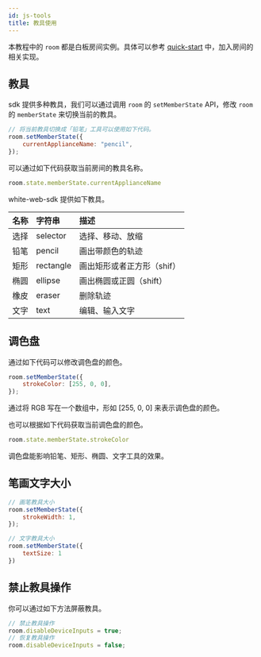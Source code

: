 ```yaml
---
id: js-tools
title: 教具使用
---
```


本教程中的 `room` 都是白板房间实例。具体可以参考 [quick-start](/docs/js/quick-start/js-declare) 中，加入房间的相关实现。

## 教具

sdk 提供多种教具，我们可以通过调用 `room` 的 `setMemberState` API，修改 `room` 的 `memberState` 来切换当前的教具。

```javascript
// 将当前教具切换成「铅笔」工具可以使用如下代码。
room.setMemberState({
    currentApplianceName: "pencil",
});
```

可以通过如下代码获取当前房间的教具名称。

```javascript
room.state.memberState.currentApplianceName
```

white-web-sdk 提供如下教具。

| 名称 | 字符串 | 描述 |
| :--- | :--- | :--- |
| 选择 | selector | 选择、移动、放缩 |
| 铅笔 | pencil | 画出带颜色的轨迹 |
| 矩形 | rectangle | 画出矩形或者正方形（shif） |
| 椭圆 | ellipse | 画出椭圆或正圆（shift） |
| 橡皮 | eraser | 删除轨迹 |
| 文字 | text | 编辑、输入文字 |

## 调色盘

通过如下代码可以修改调色盘的颜色。

```javascript
room.setMemberState({
    strokeColor: [255, 0, 0],
});
```

通过将 RGB 写在一个数组中，形如 [255, 0, 0] 来表示调色盘的颜色。

也可以根据如下代码获取当前调色盘的颜色。

```javascript
room.state.memberState.strokeColor
```

调色盘能影响铅笔、矩形、椭圆、文字工具的效果。

## 笔画文字大小

```javascript
// 画笔教具大小
room.setMemberState({
    strokeWidth: 1,
});

// 文字教具大小
room.setMemberState({
    textSize: 1
})
```

## 禁止教具操作<span id="disableDeviceInputs">

你可以通过如下方法屏蔽教具。

```javascript
// 禁止教具操作
room.disableDeviceInputs = true;
// 恢复教具操作
room.disableDeviceInputs = false;
```